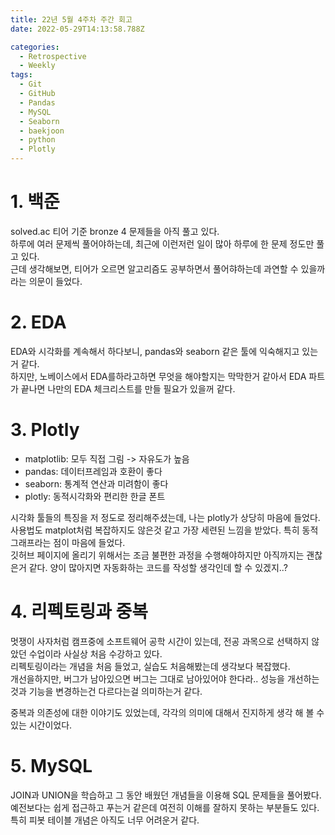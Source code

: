 ```yaml
---
title: 22년 5월 4주차 주간 회고
date: 2022-05-29T14:13:58.788Z

categories:
  - Retrospective
  - Weekly
tags:
  - Git
  - GitHub
  - Pandas
  - MySQL
  - Seaborn
  - baekjoon
  - python
  - Plotly
---
```


# 1. 백준
solved.ac 티어 기준 bronze 4 문제들을 아직 풀고 있다.  
하루에 여러 문제씩 풀어야하는데, 최근에 이런저런 일이 많아 하루에 한 문제 정도만 풀고 있다.  
근데 생각해보면, 티어가 오르면 알고리즘도 공부하면서 풀어햐하는데 과연할 수 있을까라는 의문이 들었다.

# 2. EDA
EDA와 시각화를 계속해서 하다보니, pandas와 seaborn 같은 툴에 익숙해지고 있는거 같다.  
하지만, 노베이스에서 EDA를하라고하면 무엇을 해야할지는 막막한거 같아서 EDA 파트가 끝나면 나만의 EDA 체크리스트를 만들 필요가 있을꺼 같다.

# 3. Plotly
- matplotlib: 모두 직접 그림 -> 자유도가 높음
- pandas: 데이터프레임과 호환이 좋다
- seaborn: 통계적 연산과 미려함이 좋다
- plotly: 동적시각화와 편리한 한글 폰트
  
시각화 툴들의 특징을 저 정도로 정리해주셨는데, 나는 plotly가 상당히 마음에 들었다. 사용법도 matplot처럼 복잡하지도 않은것 같고 가장 세련된 느낌을 받았다. 특히 동적 그래프라는 점이 마음에 들었다.  
깃허브 페이지에 올리기 위해서는 조금 불편한 과정을 수행해야하지만 아직까지는 괜찮은거 같다. 양이 많아지면 자동화하는 코드를 작성할 생각인데 할 수 있겠지..?  

# 4. 리펙토링과 중복
멋쟁이 사자처럼 캠프중에 소프트웨어 공학 시간이 있는데, 전공 과목으로 선택하지 않았던 수업이라 사실상 처음 수강하고 있다.  
리펙토링이라는 개념을 처음 들었고, 실습도 처음해봤는데 생각보다 복잡했다.  
개선을하지만, 버그가 남아있으면 버그는 그대로 남아있어야 한다라.. 성능을 개선하는것과 기능을 변경하는건 다르다는걸 의미하는거 같다.  
  
중복과 의존성에 대한 이야기도 있었는데, 각각의 의미에 대해서 진지하게 생각 해 볼 수 있는 시간이었다.

# 5. MySQL
JOIN과 UNION을 학습하고 그 동안 배웠던 개념들을 이용해 SQL 문제들을 풀어봤다. 예전보다는 쉽게 접근하고 푸는거 같은데 여전히 이해를 잘하지 못하는 부분들도 있다.  
특히 피봇 테이블 개념은 아직도 너무 어려운거 같다.